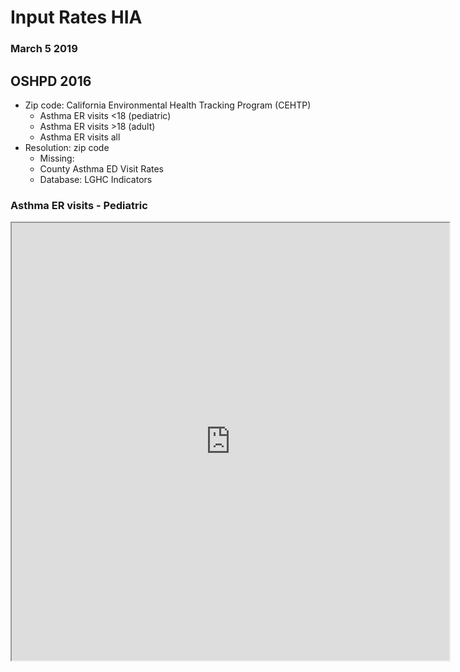 
# Input Rates HIA

### March 5 2019

##  OSHPD 2016

* Zip code: California Environmental Health Tracking Program (CEHTP)
  * Asthma ER visits <18 (pediatric)
  * Asthma ER visits >18 (adult)
  * Asthma ER visits all 
* Resolution: zip code
  * Missing:
  * County Asthma ED Visit Rates
  * Database: LGHC Indicators

### Asthma ER visits - Pediatric
<iframe align = "center" width = "700" height = "700" src="https://rpubs.com/vatsouth/473353" > </frame>

### Asthma ER visits - Adult
<iframe align = "center" width = "700" height = "700" src="https://rpubs.com/vatsouth/473354" > </frame>

### Asthma ER visits - All
<iframe align = "center" width = "700" height = "700" src="https://rpubs.com/vatsouth/473355" > </frame>


## CHIS 2014

* AskCHIS Neighborhood Edition
* Output files:
  * CSV, raster, shape
  * Heart disease prevalence (self-report)
  * Asthma prevalence <18 (pediatric, self-report)
  * Asthma prevalence >18 (adult, self-report)
* Resolution: zip code
  * Missing: county (same database)


### Heart Disease
<iframe align = "center" width = "700" height = "700" src="https://rpubs.com/vatsouth/473428" > </frame>

### Asthma - Pediatric
<iframe align = "center" width = "700" height = "700" src="https://rpubs.com/vatsouth/473426" > </frame>

### Asthma - Adult
<iframe align = "center" width = "700" height = "700" src="https://rpubs.com/vatsouth/473427" > </frame>
